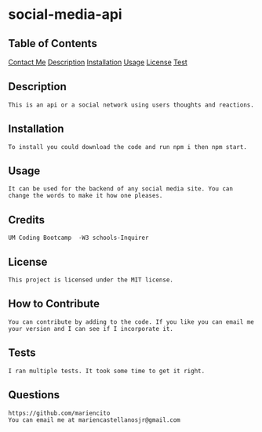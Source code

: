 # social-media-api

## Table of Contents
[Contact Me](#questions)
[Description](#description)
[Installation](#installation)
[Usage](#usage)
[License](#license)
[Test](#test)

## Description
    This is an api or a social network using users thoughts and reactions.
## Installation
    To install you could download the code and run npm i then npm start.
## Usage
    It can be used for the backend of any social media site. You can change the words to make it how one pleases.
## Credits
    UM Coding Bootcamp	-W3 schools-Inquirer
## License
    This project is licensed under the MIT license.
## How to Contribute
    You can contribute by adding to the code. If you like you can email me your version and I can see if I incorporate it.
## Tests
    I ran multiple tests. It took some time to get it right.
## Questions
    https://github.com/mariencito
    You can email me at mariencastellanosjr@gmail.com
    
    